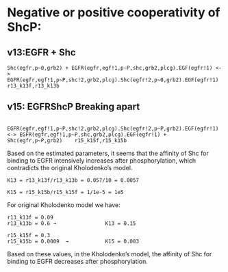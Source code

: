 # Negative or positive cooperativity of ShcP:

## v13:EGFR + Shc
  ``` 
  Shc(egfr,p~0,grb2) + EGFR(egfr,egf!1,p~P,shc,grb2,plcg).EGF(egfr!1) <-> EGFR(egfr,egf!1,p~P,shc!2,grb2,plcg).Shc(egfr!2,p~0,grb2).EGF(egfr!1)  r13_k13f,r13_k13b
```
## v15: EGFRShcP Breaking apart
```
  EGFR(egfr,egf!1,p~P,shc!2,grb2,plcg).Shc(egfr!2,p~P,grb2).EGF(egfr!1) <-> EGFR(egfr,egf!1,p~P,shc,grb2,plcg).EGF(egfr!1) + Shc(egfr,p~P,grb2)    r15_k15f,r15_k15b
 ```

Based on the estimated parameters, it seems that the affinity of Shc for binding to EGFR intensively increases after phosphorylation, which contradicts the original Kholodenko’s model.
```
K13 = r13_k13f/r13_k13b = 0.057/10 = 0.0057
```
```
K15 = r15_k15b/r15_k15f = 1/1e-5 = 1e5
```

For original Kholodenko model we have:
```
r13_k13f = 0.09 
r13_k13b = 0.6 →                K13 = 0.15 
```
```
r15_k15f = 0.3 
r15_k15b = 0.0009  →            K15 = 0.003
``` 
Based on these values, in the Kholodenko’s model, the affinity of Shc for binding to EGFR decreases after phosphorylation. 




